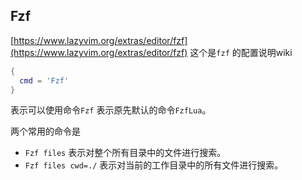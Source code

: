 ## Fzf
[https://www.lazyvim.org/extras/editor/fzf](https://www.lazyvim.org/extras/editor/fzf) 这个是`fzf` 的配置说明wiki


```lua
{
  cmd = 'Fzf'
}
```

表示可以使用命令`Fzf` 表示原先默认的命令`FzfLua`。

两个常用的命令是
* `Fzf files` 表示对整个所有目录中的文件进行搜索。
* `Fzf files cwd=./` 表示对当前的工作目录中的所有文件进行搜索。


